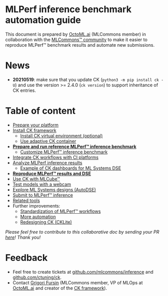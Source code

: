 # MLPerf inference benchmark automation guide

This document is prepared by [OctoML.ai](https://github.com/ctuning/ck) (MLCommons member) 
in collaboration with the [MLCommons&trade; community](https://mlcommons.org)
to make it easier to reproduce MLPerf&trade; benchmark results and automate new submissions.

# News

* **20210519**: make sure that you update CK (```python3 -m pip install ck -U```) and use the version >= 2.4.0 (```ck version```) to support inheritance of CK entries.

# Table of content

* [Prepare your platform](platform/README.md)
* [Install CK framework](tools/ck.md)
  * [Install CK virtual environment (optional)](tools/ck-venv.md)
  * [Use adaptive CK container](tools/ck-docker.md)
* [**Prepare and run reference MLPerf&trade; inference benchmark**](tasks/README.md)
  * [Customize MLPerf&trade; inference benchmark](tasks-custom/README.md)
* [Integrate CK workflows with CI platforms](tools/continuous-integration.md)
* [Analyze MLPerf inference results](results/README.md)
  * [Example of CK dashboards for ML Systems DSE](results/ck-dashboard.md)
* [**Reproduce MLPerf&trade; results and DSE**](reproduce/README.md)
* [Use CK with MLCube&trade;](tools/mlcube.md)
* [Test models with a webcam](reproduce/demo-webcam-object-detection-x86-64.md)
* [Explore ML Systems designs (AutoDSE)](dse/README.md)
* [Submit to MLPerf&trade; inference](submit/README.md)
* [Related tools](tools/README.md)
* Further improvements:
  * [Standardization of MLPerf&trade; workflows](tbd/standardization.md)
  * [More automation](tbd/automation.md)
  * [Redesigning CK (CKLite)](tbd/ck2.md)

*Please feel free to contribute to this collaborative doc by sending your PR [here]( https://github.com/ctuning/ck/pulls )! Thank you!*

# Feedback

* Feel free to create tickets at [github.com/mlcommons/inference](https://github.com/mlcommons/inference) and [github.com/ctuning/ck](https://github.com/ctuning/ck).
* Contact [Grigori Fursin](https://cKnowledge.io/@gfursin) (MLCommons member, VP of MLOps at [OctoML.ai](https://octoml.ai) and creator of the [CK framework](https://github.com/ctuning/ck)).

